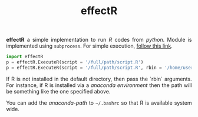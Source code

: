 <h1 align = "center">
	effectR <br>
	<a href = "https://www.linkedin.com/in/dpramanik/"><img height="16" width="16" src="https://unpkg.com/simple-icons@v3/icons/linkedin.svg"/></a>
	<a href = "https://github.com/ZenithClown"><img height="16" width="16" src="https://unpkg.com/simple-icons@v3/icons/github.svg"/></a>
	<a href = "https://gitlab.com/ZenithClown/"><img height="16" width="16" src="https://unpkg.com/simple-icons@v3/icons/gitlab.svg"/></a>
	<a href = "https://www.researchgate.net/profile/Debmalya_Pramanik2"><img height="16" width="16" src="https://unpkg.com/simple-icons@v3/icons/researchgate.svg"/></a>
	<a href = "https://www.kaggle.com/dPramanik/"><img height="16" width="16" src="https://unpkg.com/simple-icons@v3/icons/kaggle.svg"/></a>
	<a href = "https://app.pluralsight.com/profile/Debmalya-Pramanik/"><img height="16" width="16" src="https://unpkg.com/simple-icons@v3/icons/pluralsight.svg"/></a>
	<a href = "https://stackoverflow.com/users/6623589/"><img height="16" width="16" src="https://unpkg.com/simple-icons@v3/icons/stackoverflow.svg"/></a>
    <a href = "https://www.hackerrank.com/dPramanik"><img height="16" width="16" src="https://unpkg.com/simple-icons@v3/icons/hackerrank.svg"/></a>
</h1>

<p align = "justify"><b>effectR</b> a simple implementation to run <i>R</i> codes from <i>python</i>. Module is implemented using <code>subprocess</code>. For simple execution, <a href = "https://stackoverflow.com/a/38096853">follow this link</a>.</p>

```python
import effectR
p = effectR.ExecuteR(script = '/full/path/script.R')
p = effectR.ExecuteR(script = '/full/path/script.R', rbin = '/home/username/anaconda3/envs/R/bin/Rscript')
```

<p align = "justify">If R is not installed in the default directory, then pass the `rbin` arguments. For instance, if R is installed via a <i>anaconda environment</i> then the path will be something like the one specified above.</p>
<p align = "justify">You can add the <i>anaconda-path</i> to <code>~/.bashrc</code> so that R is available system wide.</p>
